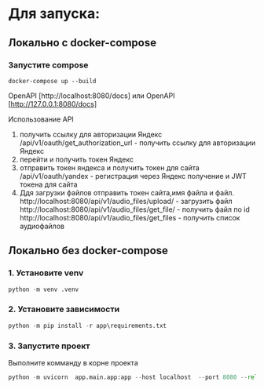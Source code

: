 # Для запуска:
## Локально с docker-compose
### Запустите compose
```
docker-compose up --build
```
OpenAPI [http://localhost:8080/docs]
или
OpenAPI [http://127.0.0.1:8080/docs]

Использование API
1. получить ссылку для авторизации Яндекс
/api/v1/oauth/get_authorization_url - получить ссылку для авторизации Яндекс
2. перейти и получить токен Яндекс
3. отправить токен яндекса и получить токен для сайта
/api/v1/oauth/yandex - регистрация через Яндекс получение и JWT токена для сайта
4. Ддя загрузки файлов отправить токен сайта,имя файла и файл.
http://localhost:8080/api/v1/audio_files/upload/ - загрузить файл
http://localhost:8080/api/v1/audio_files/get_file/ - получить файл по id
http://localhost:8080/api/v1/audio_files/get_files - получить список аудиофайлов


## Локально без docker-compose
### 1. Установите venv 
```python
python -m venv .venv
```
### 2. Установите зависимости
```python
python -m pip install -r app\requirements.txt
```
### 3. Запустите проект
Выполните комманду в корне проекта
```python
python -m uvicorn  app.main.app:app --host localhost  --port 8080 --reload
```
